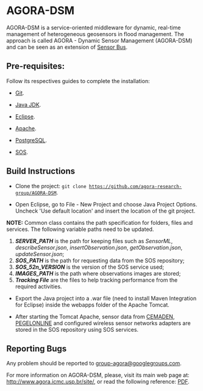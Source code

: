 # AGORA-DSM

AGORA-DSM is a service-oriented middleware for dynamic, real-time management of heterogeneous geosensors in flood management. The approach is called AGORA - Dynamic Sensor Management (AGORA-DSM) and can be seen as an extension of <a href="http://52north.org/communities/sensorweb/incubation/sensorBus/">Sensor Bus</a>. 

## Pre-requisites:

Follow its respectives guides to complete the installation:

- <a href="http://git-scm.com/">Git</a>.

- <a href="http://www.oracle.com/technetwork/pt/java/javase/downloads/index.html">Java JDK</a>.

- <a href="https://eclipse.org/">Eclipse</a>.

- <a href="http://www.apache.org/">Apache</a>.

- <a href="http://www.postgresql.org/">PostgreSQL</a>.

- <a href="http://52north.org/communities/sensorweb/sos/">SOS</a>.

## Build Instructions

- Clone the project: <code>git clone https://github.com/agora-research-group/AGORA-DSM</code>.

- Open Eclipse, go to File - New Project and choose Java Project Options. Uncheck 'Use default location' and insert the location of the git project.



<b>NOTE:</b> Common class contains the path specification for folders, files and services. The following variable paths need to be updated. 

<ol>
  <li><b><i>SERVER_PATH</i></b> is the path for keeping files such as <i>SensorML</i>, <i>describeSensor.json</i>, <i>insertObservation.json</i>, <i>getObservation.json</i>, <i>updateSensor.json</i>;</li>
  <li><b><i>SOS_PATH</i></b> is the path for requesting data from the SOS repository;</li>
  <li><b><i>SOS_52n_VERSION</i></b> is the version of the SOS service used;</li>
  <li><b><i>IMAGES_PATH</i></b> is the path where observations images are stored;</li>
  <li><b><i>Tracking File</i></b> are the files to help tracking performance from the required activities.</li>
</ol>

- Export the Java project into a .war file (need to install Maven Integration for Eclipse) inside the webapps folder of the Apache Tomcat.

- After starting the Tomcat Apache, sensor data from <a href="http://www.cemaden.gov.br/">CEMADEN</a>, <a href="https://www.pegelonline.wsv.de/gast/start">PEGELONLINE</a> and configured wireless sensor networks adapters are stored in the SOS repository using SOS services.

## Reporting Bugs

Any problem should be reported to group-agora@googlegroups.com.

For more information on AGORA-DSM, please, visit its main web page at: http://www.agora.icmc.usp.br/site/, or read the following reference: <a href="http://www.agora.icmc.usp.br/site/wp-content/uploads/2016/02/dissertacao_luiz.pdf">PDF</a>.
